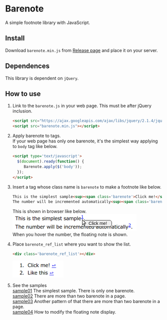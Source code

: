 # Barenote
A simple footnote library with JavaScript.

## Install
Download `barenote.min.js` from [Release page](https://github.com/kokufu/Barenote/releases) and place it on your server.

## Dependences
This library is dependent on `jQuery`.

## How to use
1. Link to the `barenote.js` in your web page.
   This must be after jQuery inclusion.

   ```html
   <script src="https://ajax.googleapis.com/ajax/libs/jquery/2.1.4/jquery.min.js"></script>
   <script src="barenote.min.js"></script>
   ```

1. Apply barenote to tags.  
   If your web page has only one barenote, it's the simplest way applying to `body` tag like below.

   ```html
   <script type='text/javascript'>
     $(document).ready(function() {
        Barenote.apply($('body'));
     });
   </script>
   ```

1. Insert a tag whose class name is `barenote` to make a footnote like below.

   ```html
   This is the simplest sample<sup><span class='barenote'>Click me!</span></sup>.<br />
   The number will be incremented automatically<sup><span class='barenote'>Like this</span></sup>.<br />
   ```

   This is shown in browser like below.  
   ![](doc/img/sample01.png)  
   When you hover the number, the floating note is shown.

1. Place `barenote_ref_list` where you want to show the list.

   ```html
   <div class='barenote_ref_list'></div>
   ```

   ![](doc/img/sample01_ref.png)

1. See the samples  
   [sample01](https://kokufu.github.io/Barenote/sample/sample01.html)
     The simplest sample. There is only one barenote.  
   [sample02](https://kokufu.github.io/Barenote/sample/sample02.html)
     There are more than two barenote in a page.  
   [sample03](https://kokufu.github.io/Barenote/sample/sample03.html)
     Another pattern of that there are more than two barenote in a page.  
   [sample04](https://kokufu.github.io/Barenote/sample/sample04.html)
     How to modify the floating note display.  
